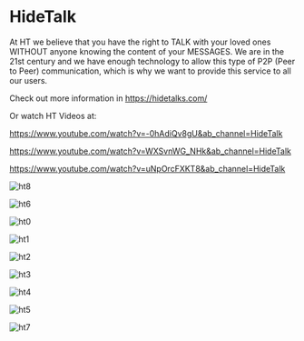 # HideTalk
At HT we believe that you have the right to TALK with your loved ones WITHOUT anyone knowing the content of your MESSAGES. We are in the 21st century and we have enough technology to allow this type of P2P (Peer to Peer) communication, which is why we want to provide this service to all our users. 

Check out more information in https://hidetalks.com/

Or watch HT Videos at:

https://www.youtube.com/watch?v=-0hAdiQv8gU&ab_channel=HideTalk

https://www.youtube.com/watch?v=WXSvnWG_NHk&ab_channel=HideTalk

https://www.youtube.com/watch?v=uNpOrcFXKT8&ab_channel=HideTalk

![ht8](https://user-images.githubusercontent.com/60660530/203539557-1f3d5940-e9e5-451e-980a-8911b6fdbdbf.jpeg)

![ht6](https://user-images.githubusercontent.com/60660530/203539578-a5a6aa34-0840-4b58-bbe9-72630b9c60c9.jpeg)

![ht0](https://user-images.githubusercontent.com/60660530/203539503-7be8d652-2a12-43d3-9247-7c90aa6c7b7b.png)

![ht1](https://user-images.githubusercontent.com/60660530/203539527-9bab224b-2608-48c4-98b0-7b9640a01086.png)

![ht2](https://user-images.githubusercontent.com/60660530/203539645-151d68b0-0e9a-4c72-ace8-882bb66027fc.png)

![ht3](https://user-images.githubusercontent.com/60660530/203539657-0df648de-f894-4d79-be52-1bb06ccccf85.png)

![ht4](https://user-images.githubusercontent.com/60660530/203539677-7fcef5aa-f79c-45c0-b74a-d5715dfe81e1.jpeg)

![ht5](https://user-images.githubusercontent.com/60660530/203539690-588a077d-a481-4472-a5f3-bab3627b46b9.jpeg)

![ht7](https://user-images.githubusercontent.com/60660530/203539714-5307cdb5-40c8-499c-99de-59b0adea68e0.jpeg)
